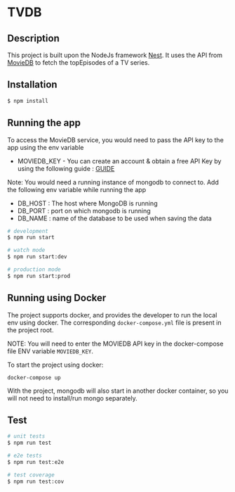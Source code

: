 # TVDB

## Description

This project is built upon the NodeJs framework [Nest](https://github.com/nestjs/nest).
It uses the API from [MovieDB](https://www.themoviedb.org/) to fetch the topEpisodes of a TV series.

## Installation
```bash
$ npm install
```

## Running the app
To access the MovieDB service, you would need to pass the API key to the app using the env variable

- MOVIEDB_KEY - You can create an account & obtain a free API Key by using the following guide : [GUIDE](https://developers.themoviedb.org/3/getting-started/introduction)

Note: You would need a running instance of mongodb to connect to. Add the following env variable while running the app

- DB_HOST : The host where MongoDB is running
- DB_PORT : port on which mongodb is running
- DB_NAME : name of the database to be used when saving the data

```bash
# development
$ npm run start

# watch mode
$ npm run start:dev

# production mode
$ npm run start:prod
```
## Running using Docker

The project supports docker, and provides the developer to run the local env using docker.
The corresponding ```docker-compose.yml``` file is present in the project root. 

NOTE: You will need to enter the MOVIEDB API key in the docker-compose file ENV variable ```MOVIEDB_KEY```.

To start the project using docker:

```
docker-compose up
```

With the project, mongodb will also start in another docker container, so you will not need to install/run mongo separately.

## Test

```bash
# unit tests
$ npm run test

# e2e tests
$ npm run test:e2e

# test coverage
$ npm run test:cov
```


